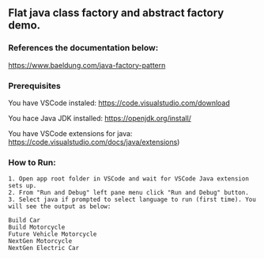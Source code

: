 ## Flat java class factory and abstract factory demo. 

### References the documentation below: 
https://www.baeldung.com/java-factory-pattern

### Prerequisites
You have VSCode instaled:
https://code.visualstudio.com/download

You hace Java JDK installed:
https://openjdk.org/install/

You have VSCode extensions for java:
https://code.visualstudio.com/docs/java/extensions)

### How to Run:
    1. Open app root folder in VSCode and wait for VSCode Java extension sets up.
    2. From "Run and Debug" left pane menu click "Run and Debug" button. 
    3. Select java if prompted to select language to run (first time). You will see the output as below: 
```
Build Car
Build Motorcycle
Future Vehicle Motorcycle
NextGen Motorcycle
NextGen Electric Car
```